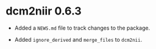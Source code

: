 # dcm2niir 0.6.3

* Added a `NEWS.md` file to track changes to the package.

- Added `ignore_derived` and `merge_files` to `dcm2nii`.